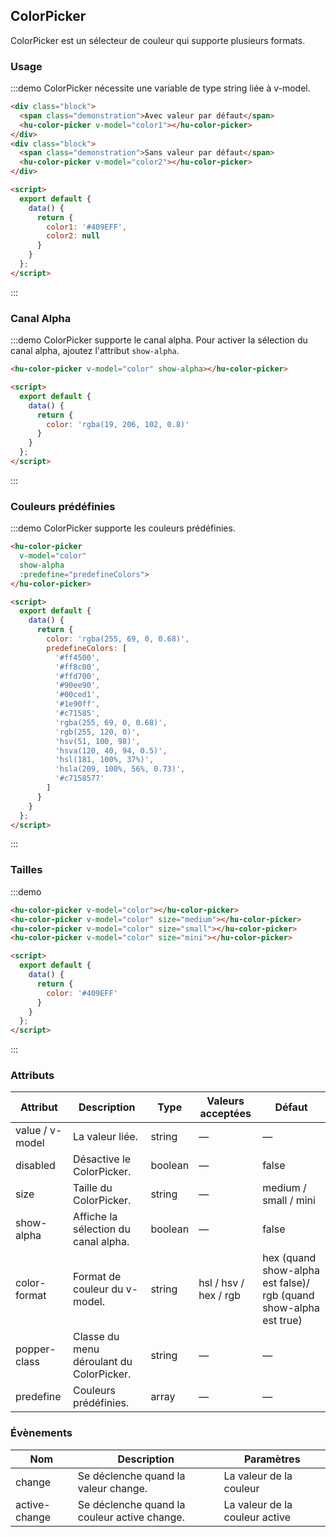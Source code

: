 ## ColorPicker

ColorPicker est un sélecteur de couleur qui supporte plusieurs formats.

### Usage

:::demo ColorPicker nécessite une variable de type string liée à v-model.
```html
<div class="block">
  <span class="demonstration">Avec valeur par défaut</span>
  <hu-color-picker v-model="color1"></hu-color-picker>
</div>
<div class="block">
  <span class="demonstration">Sans valeur par défaut</span>
  <hu-color-picker v-model="color2"></hu-color-picker>
</div>

<script>
  export default {
    data() {
      return {
        color1: '#409EFF',
        color2: null
      }
    }
  };
</script>
```
:::

### Canal Alpha

:::demo ColorPicker supporte le canal alpha. Pour activer la sélection du canal alpha, ajoutez l'attribut `show-alpha`.
```html
<hu-color-picker v-model="color" show-alpha></hu-color-picker>

<script>
  export default {
    data() {
      return {
        color: 'rgba(19, 206, 102, 0.8)'
      }
    }
  };
</script>
```
:::

### Couleurs prédéfinies

:::demo ColorPicker supporte les couleurs prédéfinies.
```html
<hu-color-picker
  v-model="color"
  show-alpha
  :predefine="predefineColors">
</hu-color-picker>

<script>
  export default {
    data() {
      return {
        color: 'rgba(255, 69, 0, 0.68)',
        predefineColors: [
          '#ff4500',
          '#ff8c00',
          '#ffd700',
          '#90ee90',
          '#00ced1',
          '#1e90ff',
          '#c71585',
          'rgba(255, 69, 0, 0.68)',
          'rgb(255, 120, 0)',
          'hsv(51, 100, 98)',
          'hsva(120, 40, 94, 0.5)',
          'hsl(181, 100%, 37%)',
          'hsla(209, 100%, 56%, 0.73)',
          '#c7158577'
        ]
      }
    }
  };
</script>
```
:::

### Tailles

:::demo
```html
<hu-color-picker v-model="color"></hu-color-picker>
<hu-color-picker v-model="color" size="medium"></hu-color-picker>
<hu-color-picker v-model="color" size="small"></hu-color-picker>
<hu-color-picker v-model="color" size="mini"></hu-color-picker>

<script>
  export default {
    data() {
      return {
        color: '#409EFF'
      }
    }
  };
</script>
```
:::

### Attributs
| Attribut | Description | Type | Valeurs acceptées | Défaut |
|---------- |-------- |---------- |-------------  |-------- |
| value / v-model | La valeur liée. | string | — | — |
| disabled | Désactive le ColorPicker. | boolean | — | false |
| size | Taille du ColorPicker. | string | — | medium / small / mini |
| show-alpha | Affiche la sélection du canal alpha. | boolean | — | false |
| color-format | Format de couleur du v-model. | string | hsl / hsv / hex / rgb | hex (quand show-alpha est false)/ rgb (quand show-alpha est true) |
| popper-class | Classe du menu déroulant du ColorPicker. | string | — | — |
| predefine | Couleurs prédéfinies. | array | — | — |

### Évènements
| Nom | Description | Paramètres |
|---------|--------|---------|
| change | Se déclenche quand la valeur change. | La valeur de la couleur |
| active-change | Se déclenche quand la couleur active change. | La valeur de la couleur active |
